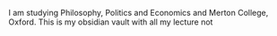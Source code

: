 I am studying Philosophy, Politics and Economics and Merton College, Oxford. This is my obsidian vault with all my lecture not